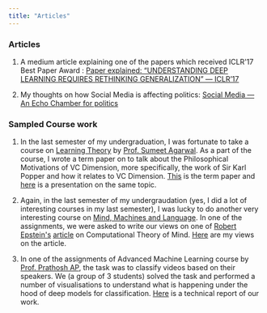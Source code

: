 ```yaml
---
title: "Articles"
---
```

<head>
  <!-- Global site tag (gtag.js) - Google Analytics -->
<script async src="https://www.googletagmanager.com/gtag/js?id=G-2QHSF0Q5FG"></script>
<script>
  window.dataLayer = window.dataLayer || [];
  function gtag(){dataLayer.push(arguments);}
  gtag('js', new Date());

  gtag('config', 'G-2QHSF0Q5FG');
</script>
</head>


### Articles



1. A medium article explaining one of the papers which received ICLR'17 Best Paper Award : [Paper explained: “UNDERSTANDING DEEP LEARNING REQUIRES RETHINKING GENERALIZATION” — ICLR’17](https://harshm121.medium.com/paper-explained-understanding-deep-learning-requires-rethinking-generalization-iclr17-939a89096ab7)

2. My thoughts on how Social Media is affecting politics: [Social Media — An Echo Chamber for politics](https://harshm121.medium.com/social-media-an-echo-chamber-for-politics-a753763d9a9c)

### Sampled Course work

1. In the last semester of my undergraduation, I was fortunate to take a course on [Learning Theory](http://web.iitd.ac.in/~sumeet/ell880.html) by [Prof. Sumeet Agarwal](http://web.iitd.ac.in/~sumeet/). As a part of the course, I wrote a term paper on to talk about the Philosophical Motivations of VC Dimension, more specifically, the work of Sir Karl Popper and how it relates to VC Dimension. [This](/PDFs/Learning_Theory.pdf) is the term paper and [here](https://docs.google.com/presentation/d/1x7bUChOBlgLV3jYDB-SVYzmxDStZtNmn4EXri9mgwIo/edit?usp=sharing) is a presentation on the same topic.  

2. Again, in the last semester of my undergraudation (yes, I did a lot of interesting courses in my last semester), I was lucky to do another very interesting course on [Mind, Machines and Language](http://web.iitd.ac.in/~sumeet/ell457.html). In one of the assignments, we were asked to write our views on one of [Robert Epstein's](https://en.wikipedia.org/wiki/Robert_Epstein) [article](https://aeon.co/essays/your-brain-does-not-process-information-and-it-is-not-a-computer) on Computational Theory of Mind. [Here](/PDFs/Response_The_empty_brain.pdf) are my views on the article. 

3. In one of the assignments of Advanced Machine Learning course by [Prof. Prathosh AP](https://sites.google.com/view/prathosh/home?authuser=0), the task was to classify videos based on their speakers. We (a group of 3 students) solved the task and performed a number of visualisations to understand what is happening under the hood of deep models for classification. [Here](/PDFs/ELL888_Assignment2.pdf) is a technical report of our work.





